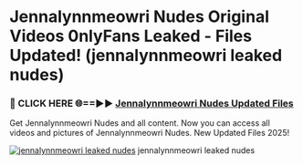 # Jennalynnmeowri Nudes Original Videos 0nlyFans Leaked - Files Updated! (jennalynnmeowri leaked nudes)

<h3>🔴 CLICK HERE 🌐==►► <a href="https://tinyurl.com/2p9ay9w9" rel="nofollow">Jennalynnmeowri Nudes Updated Files</a></h3>

Get Jennalynnmeowri Nudes and all content. Now you can access all videos and pictures of Jennalynnmeowri Nudes. New Updated Files 2025!

[![jennalynnmeowri leaked nudes](https://i.imgur.com/KQgVmj3.gif)](https://tinyurl.com/2p9ay9w9)
jennalynnmeowri leaked nudes